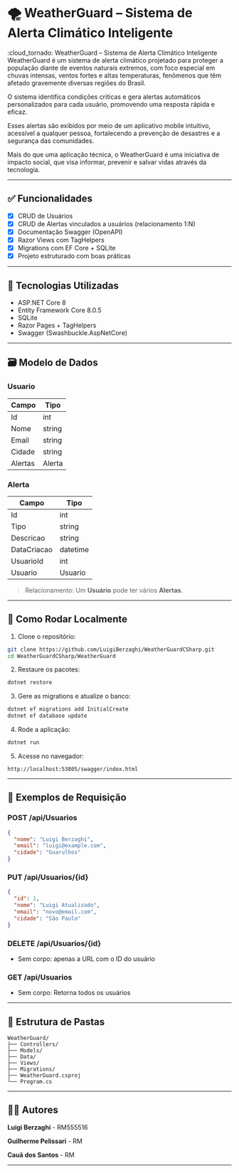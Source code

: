 # 🌪️ WeatherGuard – Sistema de Alerta Climático Inteligente

:cloud_tornado: WeatherGuard – Sistema de Alerta Climático Inteligente
WeatherGuard é um sistema de alerta climático projetado para proteger a população diante de eventos naturais extremos, com foco especial em chuvas intensas, ventos fortes e altas temperaturas, fenômenos que têm afetado gravemente diversas regiões do Brasil.

O sistema identifica condições críticas e gera alertas automáticos personalizados para cada usuário, promovendo uma resposta rápida e eficaz.

Esses alertas são exibidos por meio de um aplicativo mobile intuitivo, acessível a qualquer pessoa, fortalecendo a prevenção de desastres e a segurança das comunidades.

Mais do que uma aplicação técnica, o WeatherGuard é uma iniciativa de impacto social, que visa informar, prevenir e salvar vidas através da tecnologia.

---

## ✅ Funcionalidades

* [x] CRUD de Usuários
* [x] CRUD de Alertas vinculados a usuários (relacionamento 1\:N)
* [x] Documentação Swagger (OpenAPI)
* [x] Razor Views com TagHelpers
* [x] Migrations com EF Core + SQLite
* [x] Projeto estruturado com boas práticas

---

## 🧱 Tecnologias Utilizadas

* ASP.NET Core 8
* Entity Framework Core 8.0.5
* SQLite
* Razor Pages + TagHelpers
* Swagger (Swashbuckle.AspNetCore)

---

## 🗃️ Modelo de Dados

### Usuario

| Campo  | Tipo   |
| ------ | ------ |
| Id     | int    |
| Nome   | string |
| Email  | string |
| Cidade | string |
| Alertas| Alerta |

### Alerta

| Campo       | Tipo     |
| ----------- | -------- |
| Id          | int      |
| Tipo        | string   |
| Descricao   | string   |
| DataCriacao | datetime |
| UsuarioId   | int      |
| Usuario     | Usuario  |

> Relacionamento: Um **Usuário** pode ter vários **Alertas**.

---

## 🚀 Como Rodar Localmente

1. Clone o repositório:

```bash
git clone https://github.com/LuigiBerzaghi/WeatherGuardCSharp.git
cd WeatherGuardCSharp/WeatherGuard
```

2. Restaure os pacotes:

```bash
dotnet restore
```

3. Gere as migrations e atualize o banco:

```bash
dotnet ef migrations add InitialCreate
dotnet ef database update
```

4. Rode a aplicação:

```bash
dotnet run
```

5. Acesse no navegador:

```
http://localhost:53805/swagger/index.html
```

---

## 🧪 Exemplos de Requisição

### POST /api/Usuarios

```json
{
  "nome": "Luigi Berzaghi",
  "email": "luigi@example.com",
  "cidade": "Guarulhos"
}
```

### PUT /api/Usuarios/{id}

```json
{
  "id": 1,
  "nome": "Luigi Atualizado",
  "email": "novo@email.com",
  "cidade": "São Paulo"
}
```

### DELETE /api/Usuarios/{id}

* Sem corpo: apenas a URL com o ID do usuário

### GET /api/Usuarios

* Sem corpo: Retorna todos os usuários

---

## 📁 Estrutura de Pastas

```
WeatherGuard/
├── Controllers/
├── Models/
├── Data/
├── Views/
├── Migrations/
├── WeatherGuard.csproj
└── Program.cs
```

---

## 👨‍💻 Autores

**Luigi Berzaghi** - RM555516

**Guilherme Pelissari** - RM

**Cauã dos Santos** - RM

---
